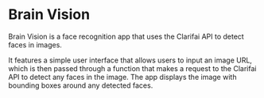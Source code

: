# Brain Vision

Brain Vision is a face recognition app that uses the Clarifai API to detect faces in images. 

It features a simple user interface that allows users to input an image URL, which is then passed through a function that makes a request to the Clarifai API to detect any faces in the image. The app displays the image with bounding boxes around any detected faces.
